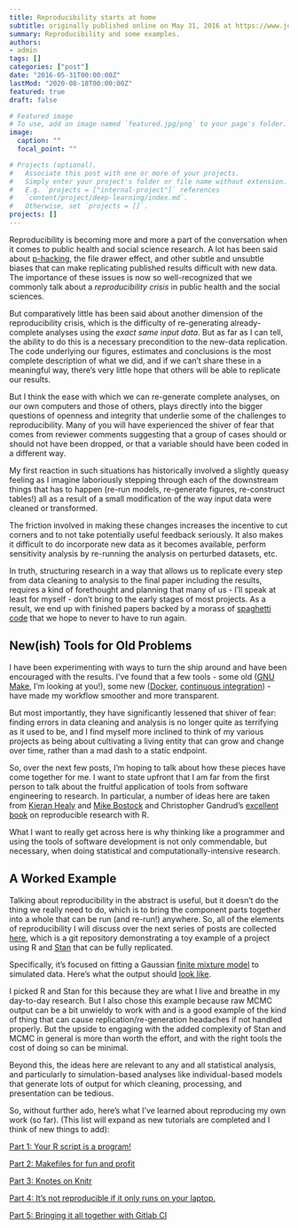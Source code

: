 ```yaml
---
title: Reproducibility starts at home
subtitle: originally published online on May 31, 2016 at https://www.jonzelner.net/
summary: Reproducibility and some examples.
authors:
- admin
tags: []
categories: ["post"]
date: "2016-05-31T00:00:00Z"
lastMod: "2020-08-18T00:00:00Z"
featured: true
draft: false

# Featured image
# To use, add an image named `featured.jpg/png` to your page's folder. 
image:
  caption: ""
  focal_point: ""

# Projects (optional).
#   Associate this post with one or more of your projects.
#   Simply enter your project's folder or file name without extension.
#   E.g. `projects = ["internal-project"]` references 
#   `content/project/deep-learning/index.md`.
#   Otherwise, set `projects = []`.
projects: []
---
```

Reproducibility is becoming more and more a part of the conversation when it comes to public health and social science research. A lot has been said about [p-hacking](https://en.wikipedia.org/wiki/Data_dredging), the file drawer effect, and other subtle and unsubtle biases that can make replicating published results difficult with new data. The importance of these issues is now so well-recognized that we commonly talk about a *reproducibility crisis* in public health and the social sciences.

But comparatively little has been said about another dimension of the reproducibility crisis, which is the difficulty of re-generating already-complete analyses using the *exact same input data*. But as far as I can tell, the ability to do this is a necessary precondition to the new-data replication. The code underlying our figures, estimates and conclusions is the most complete description of what we did, and if we can’t share these in a meaningful way, there’s very little hope that others will be able to replicate our results.

But I think the ease with which we can re-generate complete analyses, on our own computers and those of others, plays directly into the bigger questions of openness and integrity that underlie some of the challenges to reproducibility. Many of you will have experienced the shiver of fear that comes from reviewer comments suggesting that a group of cases should or should not have been dropped, or that a variable should have been coded in a different way.

My first reaction in such situations has historically involved a slightly queasy feeling as I imagine laboriously stepping through each of the downstream things that has to happen (re-run models, re-generate figures, re-construct tables!) all as a result of a small modification of the way input data were cleaned or transformed.

The friction involved in making these changes increases the incentive to cut corners and to not take potentially useful feedback seriously. It also makes it difficult to do incorporate new data as it becomes available, perform sensitivity analysis by re-running the analysis on perturbed datasets, etc.

In truth, structuring research in a way that allows us to replicate every step from data cleaning to analysis to the final paper including the results, requires a kind of forethought and planning that many of us - I’ll speak at least for myself - don’t bring to the early stages of most projects. As a result, we end up with finished papers backed by a morass of [spaghetti code](https://en.wikipedia.org/wiki/Spaghetti_code) that we hope to never to have to run again.

## New(ish) Tools for Old Problems
I have been experimenting with ways to turn the ship around and have been encouraged with the results. I’ve found that a few tools - some old ([GNU Make](https://en.wikipedia.org/wiki/Make_(software)), I’m looking at you!), some new ([Docker](http://www.docker.com/), [continuous integration](https://en.wikipedia.org/wiki/Continuous_integration)) - have made my workflow smoother and more transparent.

But most importantly, they have significantly lessened that shiver of fear: finding errors in data cleaning and analysis is no longer quite as terrifying as it used to be, and I find myself more inclined to think of my various projects as being about cultivating a living entity that can grow and change over time, rather than a mad dash to a static endpoint.

So, over the next few posts, I’m hoping to talk about how these pieces have come together for me. I want to state upfront that I am far from the first person to talk about the fruitful application of tools from software engineering to research. In particular, a number of ideas here are taken from [Kieran Healy](https://kieranhealy.org/resources/) and [Mike Bostock](https://bost.ocks.org/mike/make/) and Christopher Gandrud’s [excellent book](http://www.amazon.com/Reproducible-Research-Studio-Second-Chapman/dp/1498715370?ie=UTF8&keywords=reproducible%20research%20with%20R&qid=1464791322&ref_=sr_1_1&sr=8-1) on reproducible research with R.

What I want to really get across here is why thinking like a programmer and using the tools of software development is not only commendable, but necessary, when doing statistical and computationally-intensive research.

## A Worked Example
Talking about reproducibility in the abstract is useful, but it doesn’t do the thing we really need to do, which is to bring the component parts together into a whole that can be run (and re-run!) anywhere. So, all of the elements of reproducibility I will discuss over the next series of posts are collected [here](https://gitlab.com/jzelner/reproducible-stan), which is a git repository demonstrating a toy example of a project using R and [Stan](http://mc-stan.org/) that can be fully replicated.

Specifically, it’s focused on fitting a Gaussian [finite mixture model](https://en.wikipedia.org/wiki/Mixture_model) to simulated data. Here’s what the output should [look like](https://dl.dropboxusercontent.com/s/e99l7q4c3toderd/mixture_model_output.pdf).

I picked R and Stan for this because they are what I live and breathe in my day-to-day research. But I also chose this example because raw MCMC output can be a bit unwieldy to work with and is a good example of the kind of thing that can cause replication/re-generation headaches if not handled properly. But the upside to engaging with the added complexity of Stan and MCMC in general is more than worth the effort, and with the right tools the cost of doing so can be minimal.

Beyond this, the ideas here are relevant to any and all statistical analysis, and particularly to simulation-based analyses like individual-based models that generate lots of output for which cleaning, processing, and presentation can be tedious.

So, without further ado, here’s what I’ve learned about reproducing my own work (so far). (This list will expand as new tutorials are completed and I think of new things to add):

[Part 1: Your R script is a program!](https://www.jonzelner.net/statistics/make/docker/reproducibility/2016/05/31/script-is-a-program/)

[Part 2: Makefiles for fun and profit](https://www.jonzelner.net/statistics/make/reproducibility/2016/06/01/makefiles/)

[Part 3: Knotes on Knitr](https://www.jonzelner.net/knitr/r/reproducibility/2016/06/02/knitr/)

[Part 4: It’s not reproducible if it only runs on your laptop.](https://www.jonzelner.net/docker/reproducibility/2016/06/03/docker/)

[Part 5: Bringing it all together with Gitlab CI](https://www.jonzelner.net/docker/gitlab/ci/reproducibility/2016/06/06/gitlab-ci/)
